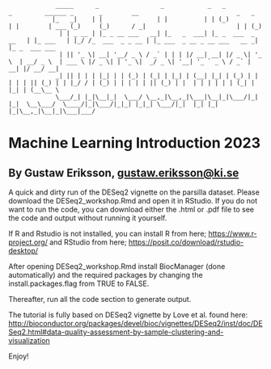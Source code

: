                  _____      _                 _            _   _               _         ______ _       _        __                           _   _          
                |_   _|    | |               | |          | | (_)             | |        | ___ (_)     (_)      / _|                         | | (_)         
                  | | _ __ | |_ _ __ ___   __| |_   _  ___| |_ _  ___  _ __   | |_ ___   | |_/ /_  ___  _ _ __ | |_ ___  _ __ _ __ ___   __ _| |_ _  ___ ___ 
                  | || '_ \| __| '__/ _ \ / _` | | | |/ __| __| |/ _ \| '_ \  | __/ _ \  | ___ \ |/ _ \| | '_ \|  _/ _ \| '__| '_ ` _ \ / _` | __| |/ __/ __|
                 _| || | | | |_| | | (_) | (_| | |_| | (__| |_| | (_) | | | | | || (_) | | |_/ / | (_) | | | | | || (_) | |  | | | | | | (_| | |_| | (__\__ \
                 \___/_| |_|\__|_|  \___/ \__,_|\__,_|\___|\__|_|\___/|_| |_|  \__\___/  \____/|_|\___/|_|_| |_|_| \___/|_|  |_| |_| |_|\__,_|\__|_|\___|___/
                                                                                                                                                             
                                                                                                                                             

# Machine Learning Introduction 2023
## By Gustaw Eriksson, gustaw.eriksson@ki.se
A quick and dirty run of the DESeq2 vignette on the parsilla dataset. Please download the DESeq2_workshop.Rmd and open it in RStudio. If you do not want to run the code, you can download either the .html or .pdf file to see the code and output without running it yourself.

If R and Rstudio is not installed, you can install R from here; https://www.r-project.org/ and RStudio from here; https://posit.co/download/rstudio-desktop/

After opening DESeq2_workshop.Rmd install BiocManager (done automatically) and the required packages by changing the install.packages.flag from TRUE to FALSE. 

Thereafter, run all the code section to generate output. 

The tutorial is fully based on DESeq2 vignette by Love et al. found here: http://bioconductor.org/packages/devel/bioc/vignettes/DESeq2/inst/doc/DESeq2.html#data-quality-assessment-by-sample-clustering-and-visualization

Enjoy!
